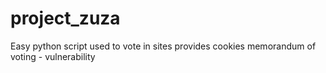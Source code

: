 # project_zuza
Easy python script used to vote in sites provides cookies memorandum of voting - vulnerability
